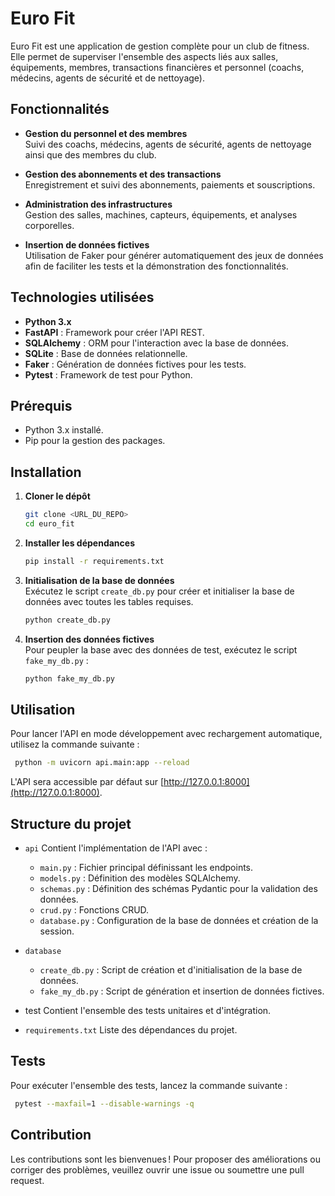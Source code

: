 # Euro Fit

Euro Fit est une application de gestion complète pour un club de fitness. Elle permet de superviser l'ensemble des aspects liés aux salles, équipements, membres, transactions financières et personnel (coachs, médecins, agents de sécurité et de nettoyage).

## Fonctionnalités

- **Gestion du personnel et des membres**  
  Suivi des coachs, médecins, agents de sécurité, agents de nettoyage ainsi que des membres du club.

- **Gestion des abonnements et des transactions**  
  Enregistrement et suivi des abonnements, paiements et souscriptions.

- **Administration des infrastructures**  
  Gestion des salles, machines, capteurs, équipements, et analyses corporelles.

- **Insertion de données fictives**  
  Utilisation de Faker pour générer automatiquement des jeux de données afin de faciliter les tests et la démonstration des fonctionnalités.

## Technologies utilisées

- **Python 3.x**  
- **FastAPI** : Framework pour créer l'API REST.
- **SQLAlchemy** : ORM pour l'interaction avec la base de données.
- **SQLite** : Base de données relationnelle.
- **Faker** : Génération de données fictives pour les tests.
- **Pytest** : Framework de test pour Python.

## Prérequis

- Python 3.x installé.
- Pip pour la gestion des packages.

## Installation

1. **Cloner le dépôt**

   ```bash
   git clone <URL_DU_REPO>
   cd euro_fit
   ```

2. **Installer les dépendances**

   ```bash
   pip install -r requirements.txt
   ```

3. **Initialisation de la base de données**  
   Exécutez le script `create_db.py` pour créer et initialiser la base de données avec toutes les tables requises.

   ```bash
   python create_db.py
   ```

4. **Insertion des données fictives**  
   Pour peupler la base avec des données de test, exécutez le script `fake_my_db.py` :

   ```bash
   python fake_my_db.py
   ```

## Utilisation

Pour lancer l'API en mode développement avec rechargement automatique, utilisez la commande suivante :

  ```bash
   python -m uvicorn api.main:app --reload
   ```

L'API sera accessible par défaut sur [http://127.0.0.1:8000](http://127.0.0.1:8000).

## Structure du projet

- `api`
Contient l'implémentation de l'API avec :

  - `main.py` : Fichier principal définissant les endpoints.
  - `models.py` : Définition des modèles SQLAlchemy.
  - `schemas.py` : Définition des schémas Pydantic pour la validation des données.
  - `crud.py` : Fonctions CRUD.
  - `database.py` : Configuration de la base de données et création de la session.
- `database`
  - `create_db.py` : Script de création et d'initialisation de la base de données.
  - `fake_my_db.py` : Script de génération et insertion de données fictives.
- test
Contient l'ensemble des tests unitaires et d'intégration.

- `requirements.txt`
Liste des dépendances du projet.

## Tests

Pour exécuter l'ensemble des tests, lancez la commande suivante :

  ```bash
   pytest --maxfail=1 --disable-warnings -q
   ```

## Contribution

Les contributions sont les bienvenues !
Pour proposer des améliorations ou corriger des problèmes, veuillez ouvrir une issue ou soumettre une pull request.
